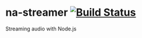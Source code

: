 # na-streamer [![Build Status](https://travis-ci.org/d3spis3d/na-streamer.svg?branch=master)](https://travis-ci.org/d3spis3d/na-streamer)
Streaming audio with Node.js
